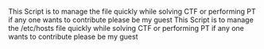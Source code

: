 This Script is to manage the  file quickly while solving CTF or performing PT if any one wants to contribute please be my guest
This Script is to manage the /etc/hosts file quickly while solving CTF or performing PT if any one wants to contribute please be my guest
